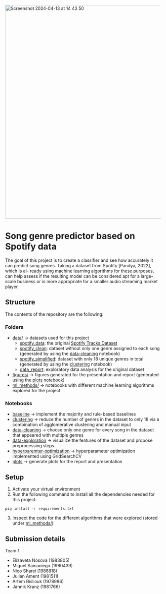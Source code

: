 
<img width="689" alt="Screenshot 2024-04-13 at 14 43 50" src="https://github.com/abisliouk/IE500-DataMining-FinalProject/assets/101648535/ac35c087-15f2-48b9-9df2-e71d4850948b">

# Song genre predictor based on Spotify data

The goal of this project is to create a classifier and see how accurately it can predict song genres. Taking a dataset from Spotify [Pandya, 2022], which is al- ready using machine learning algorithms for these purposes, can help assess if the resulting model can be considered apt for a large-scale business or is more appropriate for a smaller audio streaming market player.

## Structure

The contents of the repository are the following:
### Folders
* [data/](data/) &rarr; datasets used for this project
    - [spotify_data](data/spotify_data.csv): the original [Spotify Tracks Dataset](https://www.kaggle.com/datasets/maharshipandya/-spotify-tracks-dataset)
    - [spotify_clean](data/spotify_clean.csv): dataset without only one genre assigned to each song (generated by using the [data-cleaning](data-cleaning.ipynb) notebook)
    - [spotify_simplified](data/spotify_simplified.csv): dataset with only 18 unique genres in total (generated by using the [clustering](clustering.ipynb) notebook)
    - [data_report](data/data_report.html): exploratory data analysis for the original dataset
* [figures/](figures/) &rarr; figures generated for the presentation and report (generated using the [plots](plots.ipynb) notebook)
* [ml_methods/](ml_methods/) &rarr; notebooks with different machine learning algorithms explored for the project

### Notebooks
* [baseline](baseline.ipynb) &rarr;  implement the majority and rule-based baselines
* [clustering](clustering.ipynb) &rarr;  reduce the number of genres in the dataset to only 18 via a combination of agglomerative clustering and manual input
* [data-cleaning](data-cleaning.ipynb) &rarr;  choose only one genre for every song in the dataset that appeared with multiple genres
* [data-exploration](data-exploration.ipynb) &rarr; visualize the features of the dataset and propose preprocessing steps
* [hyperparemter-optimization](hyperparam-optim.ipynb) &rarr; hyperparameter optimization implemented using GridSearchCV
* [plots](plots.ipynb) &rarr; generate plots for the report and presentation


## Setup
1. Activate your virtual environment
2. Run the following command to install all the dependencies needed for this project:
```
pip install -r requirements.txt
```
3. Inspect the code for the different algorithms that were explored (stored under [ml_methods/](ml_methods/]))

## Submission details
Team 1
- Elizaveta Nosova (1983805)
- Miguel Samaniego (1980439)
- Nico Sharei (1986818)
- Julian Ament (1981511)
- Artem Bisliouk (1978986)
- Jannik Kranz (1981766)
